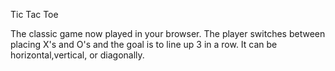Tic Tac Toe

The classic game now played in your browser. The player switches between placing X's and O's and the goal is to line up 3 in a row. It can be horizontal,vertical, or diagonally.
